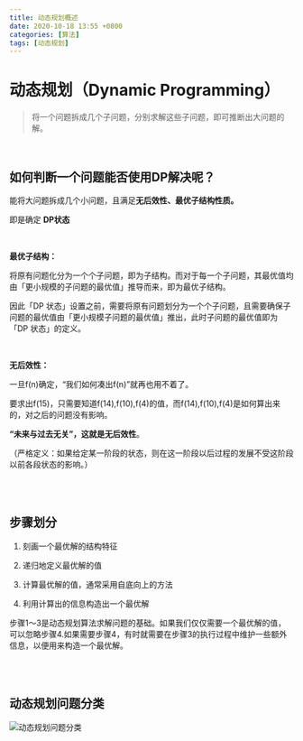 ```yaml
---
title: 动态规划概述
date: 2020-10-18 13:55 +0800
categories: [算法]
tags: [动态规划]
---
```

# 动态规划（Dynamic Programming）

>将一个问题拆成几个子问题，分别求解这些子问题，即可推断出大问题的解。

<br/>

## 如何判断一个问题能否使用DP解决呢？

能将大问题拆成几个小问题，且满足**无后效性、最优子结构性质。**

即是确定 **DP状态**

<br/>

**最优子结构：**

将原有问题化分为一个个子问题，即为子结构。而对于每一个子问题，其最优值均由「更小规模的子问题的最优值」推导而来，即为最优子结构。

因此「DP 状态」设置之前，需要将原有问题划分为一个个子问题，且需要确保子问题的最优值由「更小规模子问题的最优值」推出，此时子问题的最优值即为「DP 状态」的定义。

<br/>

**无后效性：**

一旦f(n)确定，“我们如何凑出f(n)”就再也用不着了。

要求出f(15)，只需要知道f(14),f(10),f(4)的值，而f(14),f(10),f(4)是如何算出来的，对之后的问题没有影响。

**“未来与过去无关”，**这就是**无后效性**。

（严格定义：如果给定某一阶段的状态，则在这一阶段以后过程的发展不受这阶段以前各段状态的影响。）

<br/><br/>

## 步骤划分

1. 刻画一个最优解的结构特征

2. 递归地定义最优解的值

3. 计算最优解的值，通常采用自底向上的方法

4. 利用计算出的信息构造出一个最优解

步骤1～3是动态规划算法求解问题的基础。如果我们仅仅需要一个最优解的值，可以忽略步骤4.如果需要步骤4，有时就需要在步骤3的执行过程中维护一些额外信息，以便用来构造一个最优解。

<br/><br/>

## 动态规划问题分类

![动态规划问题分类]({{site.url}}/assets/img/resource/dpcategories.jpg)